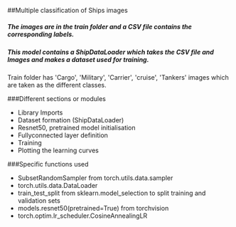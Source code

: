 ##Multiple classification of Ships images

##### The images are in the train folder and a CSV file contains the corresponding labels. 
##### This model contains a ShipDataLoader which takes the CSV file and Images and makes a dataset used for training.

Train folder has 'Cargo', 'Military', 'Carrier', 'cruise', 'Tankers' images which are taken as the different classes.

###Different sections or modules
- Library Imports
- Dataset formation (ShipDataLoader)
- Resnet50, pretrained model initialisation
- Fullyconnected layer definition
- Training 
- Plotting the learning curves

###Specific functions used
- SubsetRandomSampler from torch.utils.data.sampler
- torch.utils.data.DataLoader
- train_test_split from sklearn.model_selection to split training and validation sets  
- models.resnet50(pretrained=True) from torchvision
- torch.optim.lr_scheduler.CosineAnnealingLR

